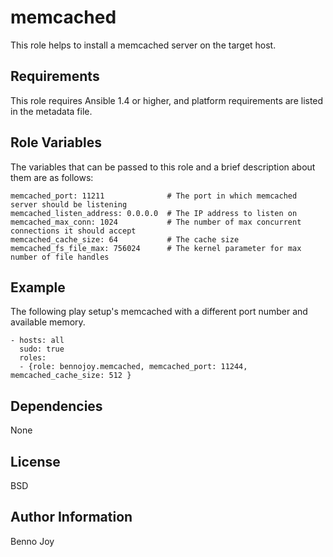 memcached
========

This role helps to install a memcached server on the target host.

Requirements
------------

This role requires Ansible 1.4 or higher, and platform requirements are listed
in the metadata file.

Role Variables
--------------

The variables that can be passed to this role and a brief description about
them are as follows:

    memcached_port: 11211              # The port in which memcached server should be listening
    memcached_listen_address: 0.0.0.0  # The IP address to listen on
    memcached_max_conn: 1024           # The number of max concurrent connections it should accept
    memcached_cache_size: 64           # The cache size
    memcached_fs_file_max: 756024      # The kernel parameter for max number of file handles

Example
-------

The following play setup's memcached with a different port number and
available memory.

	- hosts: all
	  sudo: true
	  roles:
	  - {role: bennojoy.memcached, memcached_port: 11244, memcached_cache_size: 512 }

Dependencies
------------

None

License
-------

BSD

Author Information
------------------

Benno Joy

